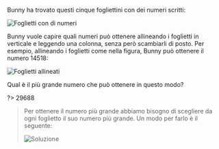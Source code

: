 Bunny ha trovato questi cinque fogliettini con dei numeri scritti:

![Foglietti con di numeri](fig1.asy?h=300)

Bunny vuole capire quali numeri può ottenere allineando i foglietti in verticale e leggendo una colonna, senza però scambiarli di posto. Per esempio, allineando i foglietti come nella figura, Bunny può ottenere il numero $14518$:

![Foglietti allineati](fig2.asy?h=320)

Qual è il più grande numero che può ottenere in questo modo?

?> 29688

> Per ottenere il numero più grande abbiamo bisogno di scegliere da ogni foglietto il suo numero più grande. Un modo per farlo è il seguente:
>
> ![Soluzione](fig4.asy)
